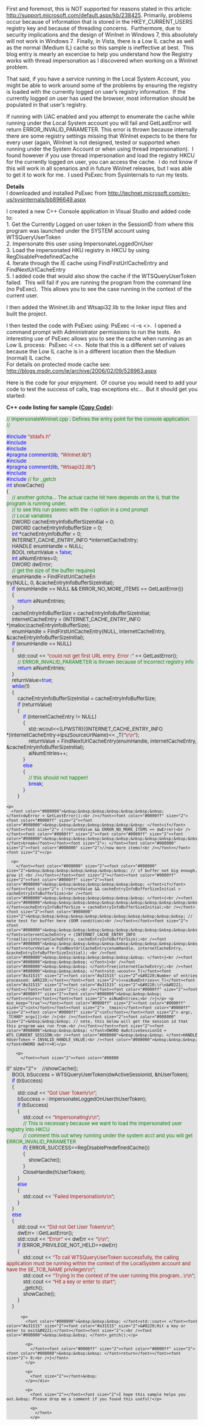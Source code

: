   First and foremost, this is NOT supported for reasons stated in this article: <a href="http://support.microsoft.com/default.aspx/kb/238425">http://support.microsoft.com/default.aspx/kb/238425</a>. Primarily, problems occur because of information that is stored in the HKEY_CURRENT_USERS registry key and because of threading concerns.&nbsp; Furthermore, due to security implications and the design of WinInet in Windows 7, this absolutely will not work in Windows 7.&nbsp; Finally, in Vista, there is a Low IL cache as well as the normal (Medium IL) cache so this sample is ineffective at best.&nbsp; This blog entry is mearly an excercise to help you understand how the Registry works with thread impersonation as I discovered when working on a WinInet problem.

  That said, if you have a service running in the Local System Account, you might be able to work around some of the problems by ensuring the registry is loaded with the currently logged on user&#8217;s registry information.&nbsp; If the currently logged on user has used the browser, most information should be populated in that user&#8217;s registry.
 
   If running with UAC enabled and you attempt to enumerate the cache while running under the Local System account you will fail and GetLastError will return ERROR_INVALID_PARAMETER. This error is thrown because internally there are some registry settings missing that WinInet expects to be there for every user (again, WinInet is not designed, tested or supported when running under the System Account or when using thread impersonation).&nbsp; I found however if you use thread impersonation and load the registry HKCU for the currently logged on user, you can access the cache.&nbsp; I do not know if this will work in all scenarios and in future WinInet releases, but I was able to get it to work for me.&nbsp; I used PsExec from Sysinternals to run my tests.

  <strong>Details<br /></strong>I downloaded and installed PsExec from <a href="http://technet.microsoft.com/en-us/sysinternals/bb896649.aspx" mce_href="http://technet.microsoft.com/en-us/sysinternals/bb896649.aspx">http://technet.microsoft.com/en-us/sysinternals/bb896649.aspx</a>
 
   I created a new C++ Console application in Visual Studio and added code to:<br />1. Get the Currently Logged on user token in the SessionID from where this program was launched under the SYSTEM account using WTSQueryUserToken<br />2. Impersonate this user using ImpersonateLoggedOnUser<br />3. Load the impersonated HKU registry in HKCU by using RegDisablePredefinedCache<br />4. Iterate through the IE cache using FindFirstUrlCacheEntry and FindNextUrlCacheEntry<br />5. I added code that would also show the cache if the WTSQueryUserToken failed.&nbsp; This will fail if you are running the program from the command line (no PsExec).&nbsp; This allows you to see the case running in the context of the current user.&nbsp;
 
   I then added the WinInet.lib and Wtsapi32.lib to the linker input files and built the project.
 
   I then tested the code with PsExec using: PsExec –i –s <<full path and program name>>.&nbsp; I opened a command prompt with Administrator permissions to run the tests.&nbsp; An interesting use of PsExec allows you to see the cache when running as an Low IL process:&nbsp; PsExec –l <<full path and program name>>.&nbsp; Note that this is a different set of values because the Low IL cache is in a different location then the Medium (normal) IL cache.<br />For details on protected mode cache see: <a href="http://blogs.msdn.com/ie/archive/2006/02/09/528963.aspx" mce_href="http://blogs.msdn.com/ie/archive/2006/02/09/528963.aspx">http://blogs.msdn.com/ie/archive/2006/02/09/528963.aspx</a>
 
   Here is the code for your enjoyment.&nbsp; Of course you would need to add your code to test the success of calls, trap exceptions etc&#8230;&nbsp; But it should get you started:

  <strong>C++ code listing for sample (<a href="javascript:CopyCode('WinInetImpersonate1');">Copy Code</a>):</strong>


<div style="background-color: #e0e0e0" id="WinInetImpersonate1">
  <p>
    <font color="#008000" size="2">// ImpersonateWinInet.cpp : Defines the entry point for the console application.<br />// </font>
  </p>
  
  <p>
    <font color="#0000ff" size="2">#include </font><font color="#a31515" size="2">&#8220;stdafx.h&#8221;</font><br /><font color="#0000ff" size="2"><font color="#0000ff" size="2">#include</font></font><font size="2"> </font><font color="#a31515" size="2"><font color="#a31515" size="2"><windows.h><br /></font></font><font color="#0000ff" size="2"><font color="#0000ff" size="2">#include</font></font><font size="2"> </font><font color="#a31515" size="2"><font color="#a31515" size="2"><WinInet.h><br /></font></font><font color="#0000ff" size="2"><font color="#0000ff" size="2">#pragma</font></font><font size="2"> </font><font color="#0000ff" size="2"><font color="#0000ff" size="2">comment</font></font><font size="2">(</font><font color="#0000ff" size="2"><font color="#0000ff" size="2">lib</font></font><font size="2">, </font><font color="#a31515" size="2"><font color="#a31515" size="2">&#8220;WinInet.lib&#8221;</font></font><font size="2">)<br /></font><font color="#0000ff" size="2"><font color="#0000ff" size="2">#include</font></font><font size="2"> </font><font color="#a31515" size="2"><font color="#a31515" size="2"><Wtsapi32.h><br /></font></font><font color="#0000ff" size="2"><font color="#0000ff" size="2">#pragma</font></font><font size="2"> </font><font color="#0000ff" size="2"><font color="#0000ff" size="2">comment</font></font><font size="2">(</font><font color="#0000ff" size="2"><font color="#0000ff" size="2">lib</font></font><font size="2">, </font><font color="#a31515" size="2"><font color="#a31515" size="2">&#8220;Wtsapi32.lib&#8221;</font></font><font size="2">)<br /></font><font color="#0000ff" size="2"><font color="#0000ff" size="2">#include</font></font><font size="2"> </font><font color="#a31515" size="2"><font color="#a31515" size="2"><iostream><br /></font></font><font color="#0000ff" size="2"><font color="#0000ff" size="2">#include</font></font><font size="2"> </font><font color="#a31515" size="2"><font color="#a31515" size="2"><conio.h></font></font><font size="2"> </font><font color="#008000" size="2"><font color="#008000" size="2">// for _getch<br /></font></font><font color="#0000ff" size="2"><font color="#0000ff" size="2">int</font></font><font size="2"> showCache()<br /></font><font size="2">{<br /></font><font color="#008000" size="2"><font color="#008000" size="2">&nbsp;&nbsp;&nbsp; // another gotcha&#8230; The actual cache hit here depends on the IL that the program is running under.<br /></font></font><font size="2"></font><font color="#008000" size="2"><font color="#008000" size="2">&nbsp;&nbsp;&nbsp; // to see this run psexec with the -l option in a cmd prompt<br /></font></font><font size="2"></font><font size="2"><font color="#008000" size="2">&nbsp;&nbsp;&nbsp; // Local variables<br /></font></font><font size="2"><font color="#008000">&nbsp;&nbsp;&nbsp; </font>DWORD cacheEntryInfoBufferSizeInitial = 0;<br /><font color="#008000">&nbsp;&nbsp;&nbsp; </font>DWORD cacheEntryInfoBufferSize = 0;<br /></font><font color="#0000ff" size="2"><font color="#0000ff" size="2"><font color="#008000">&nbsp;&nbsp;&nbsp; </font>int</font></font><font size="2"> *cacheEntryInfoBuffer = 0;<br /><font color="#008000">&nbsp;&nbsp;&nbsp; </font>INTERNET_CACHE_ENTRY_INFO *internetCacheEntry;<br /><font color="#008000">&nbsp;&nbsp;&nbsp; </font>HANDLE enumHandle = NULL;<br /><font color="#008000">&nbsp;&nbsp;&nbsp; </font>BOOL returnValue = </font><font color="#0000ff" size="2"><font color="#0000ff" size="2">false</font></font><font size="2">;<br /></font><font color="#0000ff" size="2"><font color="#0000ff" size="2"><font color="#008000">&nbsp;&nbsp;&nbsp; </font>int</font></font><font size="2"> aiNumEntries=0;<br /><font color="#008000">&nbsp;&nbsp;&nbsp; </font>DWORD dwError;<br /></font><font size="2"><font color="#008000" size="2">&nbsp;&nbsp;&nbsp; // get the size of the buffer required<br /></font></font><font size="2"><font color="#008000">&nbsp;&nbsp;&nbsp; </font>enumHandle = FindFirstUrlCacheEn<br /> try(NULL, 0, &cacheEntryInfoBufferSizeInitial);<br /></font><font color="#0000ff" size="2"><font color="#0000ff" size="2"><font color="#008000">&nbsp;&nbsp;&nbsp; </font>if</font></font><font size="2"> (enumHandle == NULL && ERROR_NO_MORE_ITEMS == GetLastError())<br /><font color="#008000">&nbsp;&nbsp;&nbsp; </font>{<br /></font><font color="#0000ff" size="2"><font color="#0000ff" size="2"><font color="#008000">&nbsp;&nbsp;&nbsp;&nbsp;&nbsp;&nbsp;&nbsp; </font>return</font></font><font size="2"> aiNumEntries;<br /><font color="#008000">&nbsp;&nbsp;&nbsp; </font>}<br /><font color="#008000">&nbsp;&nbsp;&nbsp; </font>cacheEntryInfoBufferSize = cacheEntryInfoBufferSizeInitial;<br /><font color="#008000">&nbsp;&nbsp;&nbsp; </font>internetCacheEntry = (INTERNET_CACHE_ENTRY_INFO *)malloc(cacheEntryInfoBufferSize);<br /><font color="#008000">&nbsp;&nbsp;&nbsp; </font>enumHandle = FindFirstUrlCacheEntry(NULL, internetCacheEntry, &cacheEntryInfoBufferSizeInitial);<br /></font><font color="#0000ff" size="2"><font color="#0000ff" size="2"><font color="#008000">&nbsp;&nbsp;&nbsp; </font>if</font></font><font size="2"> (enumHandle == NULL)<br /><font color="#008000">&nbsp;&nbsp;&nbsp; </font>{<br /><font color="#008000">&nbsp;&nbsp;&nbsp;&nbsp;&nbsp;&nbsp;&nbsp; </font>std::cout << </font><font color="#a31515" size="2"><font color="#a31515" size="2">&#8220;could not get first URL entry. Error :&#8221;</font></font><font size="2"> << GetLastError();<br /></font><font color="#008000" size="2"><font color="#008000" size="2">&nbsp;&nbsp;&nbsp;&nbsp;&nbsp;&nbsp;&nbsp; // ERROR_INVALID_PARAMETER is thrown because of incorrect registry info<br /></font></font><font size="2"></font><font color="#0000ff" size="2"><font color="#0000ff" size="2"><font color="#008000">&nbsp;&nbsp;&nbsp;&nbsp;&nbsp;&nbsp;&nbsp; </font>return</font></font><font size="2"> aiNumEntries;<br /><font color="#008000">&nbsp;&nbsp;&nbsp; </font>}<br /><font color="#008000">&nbsp;&nbsp;&nbsp; </font>returnValue=</font><font color="#0000ff" size="2"><font color="#0000ff" size="2">true</font></font><font size="2">;<br /></font><font color="#0000ff" size="2"><font color="#0000ff" size="2"><font color="#008000">&nbsp;&nbsp;&nbsp; </font>while</font></font><font size="2">(1)<br /><font color="#008000">&nbsp;&nbsp;&nbsp; </font>{<br /><font color="#008000">&nbsp;&nbsp;&nbsp;&nbsp;&nbsp;&nbsp;&nbsp; </font>cacheEntryInfoBufferSizeInitial = cacheEntryInfoBufferSize; <br /></font><font color="#0000ff" size="2"><font color="#0000ff" size="2"><font color="#008000">&nbsp;&nbsp;&nbsp;&nbsp;&nbsp;&nbsp;&nbsp; </font>if</font></font><font size="2"> (returnValue)<br /><font color="#008000">&nbsp;&nbsp;&nbsp;&nbsp;&nbsp;&nbsp;&nbsp; </font>{<br /></font><font color="#0000ff" size="2"><font color="#0000ff" size="2"><font color="#008000">&nbsp;&nbsp;&nbsp;&nbsp;&nbsp;&nbsp;&nbsp;&nbsp;&nbsp;&nbsp;&nbsp; </font>if</font></font><font size="2"> (internetCacheEntry != NULL)<br /><font color="#008000">&nbsp;&nbsp;&nbsp;&nbsp;&nbsp;&nbsp;&nbsp;&nbsp;&nbsp;&nbsp;&nbsp; </font>{<br /><font color="#008000">&nbsp;&nbsp;&nbsp;&nbsp;&nbsp;&nbsp;&nbsp;&nbsp;&nbsp;&nbsp;&nbsp;&nbsp;&nbsp;&nbsp;&nbsp; </font>std::wcout<<(LPWSTR)((INTERNET_CACHE_ENTRY_INFO *)internetCacheEntry->lpszSourceUrlName)<< _T(</font><font color="#a31515" size="2"><font color="#a31515" size="2">&#8220;\r\n&#8221;</font></font><font size="2">);<br /><font color="#008000">&nbsp;&nbsp;&nbsp;&nbsp;&nbsp;&nbsp;&nbsp;&nbsp;&nbsp;&nbsp;&nbsp;&nbsp;&nbsp;&nbsp;&nbsp; </font>returnValue = FindNextUrlCacheEntry(enumHandle, internetCacheEntry, &cacheEntryInfoBufferSizeInitial);<br /><font color="#008000">&nbsp;&nbsp;&nbsp;&nbsp;&nbsp;&nbsp;&nbsp;&nbsp;&nbsp;&nbsp;&nbsp;&nbsp;&nbsp;&nbsp;&nbsp; </font>aiNumEntries++;<br /><font color="#008000">&nbsp;&nbsp;&nbsp;&nbsp;&nbsp;&nbsp;&nbsp;&nbsp;&nbsp;&nbsp;&nbsp; </font>}<br /></font><font color="#0000ff" size="2"><font color="#0000ff" size="2"><font color="#008000">&nbsp;&nbsp;&nbsp;&nbsp;&nbsp;&nbsp;&nbsp;&nbsp;&nbsp;&nbsp;&nbsp; </font>else<br /></font></font><font size="2"><font color="#008000">&nbsp;&nbsp;&nbsp;&nbsp;&nbsp;&nbsp;&nbsp;&nbsp;&nbsp;&nbsp;&nbsp; </font>{<br /></font><font color="#008000" size="2"><font color="#008000" size="2">&nbsp;&nbsp;&nbsp;&nbsp;&nbsp;&nbsp;&nbsp;&nbsp;&nbsp;&nbsp;&nbsp;&nbsp;&nbsp;&nbsp;&nbsp; // this should not happen!<br /></font></font><font size="2"></font><font color="#0000ff" size="2"><font color="#0000ff" size="2"><font color="#008000">&nbsp;&nbsp;&nbsp;&nbsp;&nbsp;&nbsp;&nbsp;&nbsp;&nbsp;&nbsp;&nbsp;&nbsp;&nbsp;&nbsp;&nbsp; </font>break</font></font><font size="2">;<br /><font color="#008000">&nbsp;&nbsp;&nbsp;&nbsp;&nbsp;&nbsp;&nbsp;&nbsp;&nbsp;&nbsp;&nbsp; </font>}<br /><font color="#008000">&nbsp;&nbsp;&nbsp;&nbsp;&nbsp;&nbsp;&nbsp; </font>}</p> 
    
    <p>
      <font color="#008000">&nbsp;&nbsp;&nbsp;&nbsp;&nbsp;&nbsp;&nbsp; </font>dwError = GetLastError();<br /></font><font color="#0000ff" size="2"><font color="#0000ff" size="2"><font color="#008000">&nbsp;&nbsp;&nbsp;&nbsp;&nbsp;&nbsp;&nbsp; </font>if</font></font><font size="2"> (!returnValue && ERROR_NO_MORE_ITEMS == dwError)<br /></font><font color="#0000ff" size="2"><font color="#0000ff" size="2"><font color="#008000">&nbsp;&nbsp;&nbsp;&nbsp;&nbsp;&nbsp;&nbsp;&nbsp;&nbsp;&nbsp;&nbsp; </font>break</font></font><font size="2">; </font><font color="#008000" size="2"><font color="#008000" size="2">//now more items!<br /></font></font><font size="2"></p> 
      
      <p>
        </font><font color="#008000" size="2"><font color="#008000" size="2">&nbsp;&nbsp;&nbsp;&nbsp;&nbsp;&nbsp;&nbsp; // if buffer not big enough, grow it <br /></font></font><font size="2"></font><font color="#0000ff" size="2"><font color="#0000ff" size="2"><font color="#008000">&nbsp;&nbsp;&nbsp;&nbsp;&nbsp;&nbsp;&nbsp; </font>if</font></font><font size="2"> (!returnValue && cacheEntryInfoBufferSizeInitial > cacheEntryInfoBufferSize)<br /><font color="#008000">&nbsp;&nbsp;&nbsp;&nbsp;&nbsp;&nbsp;&nbsp; </font>{<br /><font color="#008000">&nbsp;&nbsp;&nbsp;&nbsp;&nbsp;&nbsp;&nbsp;&nbsp;&nbsp;&nbsp;&nbsp; </font>cacheEntryInfoBufferSize = cacheEntryInfoBufferSizeInitial;<br /></font><font size="2"><font color="#008000" size="2">&nbsp;&nbsp;&nbsp;&nbsp;&nbsp;&nbsp;&nbsp;&nbsp;&nbsp;&nbsp;&nbsp; // note test for buffer here (OOM condition)<br /></font></font><font size="2"><font color="#008000">&nbsp;&nbsp;&nbsp;&nbsp;&nbsp;&nbsp;&nbsp;&nbsp;&nbsp;&nbsp;&nbsp; </font>internetCacheEntry = (INTERNET_CACHE_ENTRY_INFO *)realloc(internetCacheEntry, cacheEntryInfoBufferSize);<br /><font color="#008000">&nbsp;&nbsp;&nbsp;&nbsp;&nbsp;&nbsp;&nbsp;&nbsp;&nbsp;&nbsp;&nbsp; </font>returnValue = FindNextUrlCacheEntry(enumHandle, internetCacheEntry, &cacheEntryInfoBufferSizeInitial); <br /><font color="#008000">&nbsp;&nbsp;&nbsp;&nbsp;&nbsp;&nbsp;&nbsp; </font>}<br /><font color="#008000">&nbsp;&nbsp;&nbsp; </font>}<br /><font color="#008000">&nbsp;&nbsp;&nbsp; </font>free(internetCacheEntry);<br /><font color="#008000">&nbsp;&nbsp;&nbsp; </font>std::wcout<<_T(</font><font color="#a31515" size="2"><font color="#a31515" size="2">&#8220;Number of entries processed: &#8220;</font></font><font size="2">)<<aiNumEntries<<_T(</font><font color="#a31515" size="2"><font color="#a31515" size="2">&#8220;\r\n&#8221;</font></font><font size="2">);<br /></font><font color="#0000ff" size="2"><font color="#0000ff" size="2"><font color="#008000">&nbsp;&nbsp;&nbsp; </font>return</font></font><font size="2"> aiNumEntries;<br />}</p> <p mce_keep="true"></font><font color="#0000ff" size="2"><font color="#0000ff" size="2">int</font></font><font size="2"> _tmain(</font><font color="#0000ff" size="2"><font color="#0000ff" size="2">int</font></font><font size="2"> argc, _TCHAR* argv[])<br />{<br /></font><font size="2"><font color="#008000" size="2">&nbsp;&nbsp;&nbsp; // note, this below will get the session id that this program was run from.<br /></font></font><font size="2"><font color="#008000">&nbsp;&nbsp;&nbsp; </font>DWORD dwActiveSessionId = WTS_CURRENT_SESSION;<br /><font color="#008000">&nbsp;&nbsp;&nbsp; </font>HANDLE hUserToken = INVALID_HANDLE_VALUE;<br /><font color="#008000">&nbsp;&nbsp;&nbsp; </font>DWORD dwErr=0;</p> 
        
        <p>
          </font><font size="2"><font color="#00800
0" size="2">&nbsp;&nbsp;&nbsp; //showCache();<br /></font></font><font size="2"><font color="#008000">&nbsp;&nbsp;&nbsp; </font>BOOL bSuccess = WTSQueryUserToken(dwActiveSessionId, &hUserToken);<br /></font><font color="#0000ff" size="2"><font color="#0000ff" size="2"><font color="#008000">&nbsp;&nbsp;&nbsp; </font>if</font></font><font size="2"> (bSuccess)<br /><font color="#008000">&nbsp;&nbsp;&nbsp; </font>{<br /><font color="#008000">&nbsp;&nbsp;&nbsp;&nbsp;&nbsp;&nbsp;&nbsp; </font>std::cout << </font><font color="#a31515" size="2"><font color="#a31515" size="2">&#8220;Got User Token\r\n&#8221;</font></font><font size="2">;<br /><font color="#008000">&nbsp;&nbsp;&nbsp;&nbsp;&nbsp;&nbsp;&nbsp; </font>bSuccess = ::ImpersonateLoggedOnUser(hUserToken);<br /></font><font color="#0000ff" size="2"><font color="#0000ff" size="2"><font color="#008000">&nbsp;&nbsp;&nbsp;&nbsp;&nbsp;&nbsp;&nbsp; </font>if</font></font><font size="2"> (bSuccess)<br /><font color="#008000">&nbsp;&nbsp;&nbsp;&nbsp;&nbsp;&nbsp;&nbsp; </font>{<br /><font color="#008000">&nbsp;&nbsp;&nbsp;&nbsp;&nbsp;&nbsp;&nbsp;&nbsp;&nbsp;&nbsp;&nbsp; </font>std::cout << </font><font color="#a31515" size="2"><font color="#a31515" size="2">&#8220;Impersonating\r\n&#8221;</font></font><font size="2">;<br /></font><font color="#008000" size="2"><font color="#008000" size="2">&nbsp;&nbsp;&nbsp;&nbsp;&nbsp;&nbsp;&nbsp;&nbsp;&nbsp;&nbsp;&nbsp; // This is necessary because we want to load the impersonated user registry into HKCU<br /></font></font><font size="2"></font><font size="2"><font color="#008000" size="2">&nbsp;&nbsp;&nbsp;&nbsp;&nbsp;&nbsp;&nbsp;&nbsp;&nbsp;&nbsp;&nbsp; // comment this out whey running under the system acct and you will get ERROR_INVALID_PARAMETER<br /></font></font><font color="#0000ff" size="2"><font color="#0000ff" size="2"><font color="#008000">&nbsp;&nbsp;&nbsp;&nbsp;&nbsp;&nbsp;&nbsp;&nbsp;&nbsp;&nbsp;&nbsp; </font>if</font></font><font size="2">( ERROR_SUCCESS==RegDisablePredefinedCache())<br /><font color="#008000">&nbsp;&nbsp;&nbsp;&nbsp;&nbsp;&nbsp;&nbsp;&nbsp;&nbsp;&nbsp;&nbsp; </font>{<br /><font color="#008000">&nbsp;&nbsp;&nbsp;&nbsp;&nbsp;&nbsp;&nbsp;&nbsp;&nbsp;&nbsp;&nbsp;&nbsp;&nbsp;&nbsp;&nbsp; </font>showCache();<br /><font color="#008000">&nbsp;&nbsp;&nbsp;&nbsp;&nbsp;&nbsp;&nbsp;&nbsp;&nbsp;&nbsp;&nbsp; </font>}<br /><font color="#008000">&nbsp;&nbsp;&nbsp;&nbsp;&nbsp;&nbsp;&nbsp;&nbsp;&nbsp;&nbsp;&nbsp; </font>CloseHandle(hUserToken);<br /><font color="#008000">&nbsp;&nbsp;&nbsp;&nbsp;&nbsp;&nbsp;&nbsp; </font>}<br /></font><font color="#0000ff" size="2"><font color="#0000ff" size="2"><font color="#008000">&nbsp;&nbsp;&nbsp;&nbsp;&nbsp;&nbsp;&nbsp; </font>else<br /></font></font><font size="2"><font color="#008000">&nbsp;&nbsp;&nbsp;&nbsp;&nbsp;&nbsp;&nbsp; </font>{<br /><font color="#008000">&nbsp;&nbsp;&nbsp;&nbsp;&nbsp;&nbsp;&nbsp;&nbsp;&nbsp;&nbsp;&nbsp; </font>std::cout << </font><font color="#a31515" size="2"><font color="#a31515" size="2">&#8220;Failed Impersonation\r\n&#8221;</font></font><font size="2">;<br /><font color="#008000">&nbsp;&nbsp;&nbsp;&nbsp;&nbsp;&nbsp;&nbsp; </font>}<br /><font color="#008000">&nbsp;&nbsp;&nbsp; </font>}<br /></font><font color="#0000ff" size="2"><font color="#0000ff" size="2"><font color="#008000">&nbsp;&nbsp;&nbsp; </font>else<br /></font></font><font size="2"><font color="#008000">&nbsp;&nbsp;&nbsp; </font>{<br /><font color="#008000">&nbsp;&nbsp;&nbsp;&nbsp;&nbsp;&nbsp;&nbsp; </font>std::cout << </font><font color="#a31515" size="2"><font color="#a31515" size="2">&#8220;Did not Get User Token\r\n&#8221;</font></font><font size="2">;<br /><font color="#008000">&nbsp;&nbsp;&nbsp;&nbsp;&nbsp;&nbsp;&nbsp; </font>dwErr= ::GetLastError();<br /><font color="#008000">&nbsp;&nbsp;&nbsp;&nbsp;&nbsp;&nbsp;&nbsp; </font>std::cout << </font><font color="#a31515" size="2"><font color="#a31515" size="2">&#8220;Error&#8221;</font></font><font size="2"> << dwErr << </font><font color="#a31515" size="2"><font color="#a31515" size="2">&#8220;\r\n&#8221;</font></font><font size="2">;<br /></font><font color="#0000ff" size="2"><font color="#0000ff" size="2"><font color="#008000">&nbsp;&nbsp;&nbsp;&nbsp;&nbsp;&nbsp;&nbsp; </font>if</font></font><font size="2"> (ERROR_PRIVILEGE_NOT_HELD==dwErr)<br /><font color="#008000">&nbsp;&nbsp;&nbsp;&nbsp;&nbsp;&nbsp;&nbsp; </font>{<br /><font color="#008000">&nbsp;&nbsp;&nbsp;&nbsp;&nbsp;&nbsp;&nbsp;&nbsp;&nbsp;&nbsp;&nbsp; </font>std::cout << </font><font color="#a31515" size="2"><font color="#a31515" size="2">&#8220;To call WTSQueryUserToken successfully, the calling application must be running within the context of the LocalSystem account and have the SE_TCB_NAME privilege\r\n&#8221;</font></font><font size="2">;<br /><font color="#008000">&nbsp;&nbsp;&nbsp;&nbsp;&nbsp;&nbsp;&nbsp;&nbsp;&nbsp;&nbsp;&nbsp; </font>std::cout << </font><font color="#a31515" size="2"><font color="#a31515" size="2">&#8220;Trying in the context of the user running this program&#8230;\r\n&#8221;</font></font><font size="2">;<br /><font color="#008000">&nbsp;&nbsp;&nbsp;&nbsp;&nbsp;&nbsp;&nbsp;&nbsp;&nbsp;&nbsp;&nbsp; </font>std::cout << </font><font color="#a31515" size="2"><font color="#a31515" size="2">&#8220;Hit a key or enter to start&#8221;</font></font><font size="2">;<br /><font color="#008000">&nbsp;&nbsp;&nbsp;&nbsp;&nbsp;&nbsp;&nbsp;&nbsp;&nbsp;&nbsp;&nbsp; </font>_getch();<br /><font color="#008000">&nbsp;&nbsp;&nbsp;&nbsp;&nbsp;&nbsp;&nbsp;&nbsp;&nbsp;&nbsp;&nbsp; </font>showCache();<br /><font color="#008000">&nbsp;&nbsp;&nbsp;&nbsp;&nbsp;&nbsp;&nbsp; </font>}<br /><font color="#008000">&nbsp;&nbsp;&nbsp; </font>}</p> 
          
          <p>
            <font color="#008000">&nbsp;&nbsp;&nbsp; </font>std::cout<< </font><font color="#a31515" size="2"><font color="#a31515" size="2">&#8220;Hit a key or enter to exit&#8221;</font></font><font size="2">;<br /><font color="#008000">&nbsp;&nbsp;&nbsp; </font>_getch();</p> 
            
            <p>
              </font><font color="#0000ff" size="2"><font color="#0000ff" size="2"><font color="#008000">&nbsp;&nbsp;&nbsp; </font>return</font></font><font size="2"> 0;<br />}</font>
            </p>
            
            <p>
              <font size="2"></font>&nbsp;
            </p></div> 
            
            <p>
              <font size="2"></font><font size="2">I hope this sample helps you out.&nbsp; Please drop me a comment if you found this useful!</p> 
              
              <p>
                </font>
              </p>